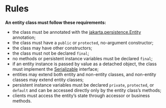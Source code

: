 # Rules
**An entity class must follow these requirements:**
- the class must be annotated with the [jakarta.persistence.Entity](../definition/definition.md) annotation;
- the class must have a `public` or `protected`, no-argument constructor;
- the class may have other constructors;
- the class must not be declared `final`;
- no methods or persistent instance variables must be declared `final`;
- if an entity instance is passed by value as a detached object, the class must implement the
[Serializable](../../../../../../../../java/chapter-5/serialization/serializable/definition/definition.md) interface;
- entities may extend both entity and non-entity classes, and non-entity
classes may extend entity classes;
- persistent instance variables must be declared `private`, `protected`, or 
`default` and can be accessed directly only by the entity class’s methods;
- clients must access the entity’s state through accessor or business methods.
